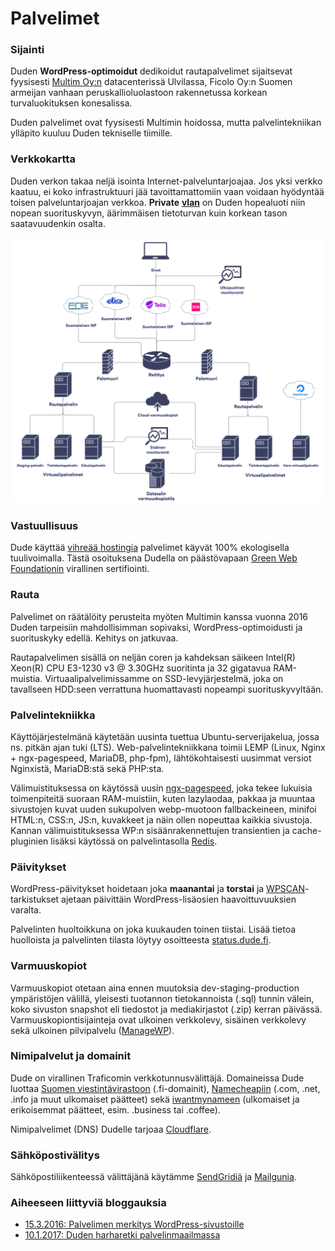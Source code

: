 # Palvelimet



### Sijainti

Duden **WordPress-optimoidut** dedikoidut rautapalvelimet sijaitsevat fyysisesti [Multim Oy:n](https://www.multim.fi) datacenterissä Ulvilassa, Ficolo Oy:n Suomen armeijan vanhaan peruskallioluolastoon rakennetussa korkean turvaluokituksen konesalissa.

Duden palvelimet ovat fyysisesti Multimin hoidossa, mutta palvelintekniikan ylläpito kuuluu Duden tekniselle tiimille.

### Verkkokartta

Duden verkon takaa neljä isointa Internet-palveluntarjoajaa. Jos yksi verkko kaatuu, ei koko infrastruktuuri jää tavoittamattomiin vaan voidaan hyödyntää toisen palveluntarjoajan verkkoa. **Private** [**vlan**](https://fi.wikipedia.org/wiki/Virtuaalil%C3%A4hiverkko) on Duden hopealuoti niin nopean suorituskyvyn, äärimmäisen tietoturvan kuin korkean tason saatavuudenkin osalta.

![](<../.gitbook/assets/xpalvelimet 1024x864.png.pagespeed.ic.68SKuVB4xH>)

### Vastuullisuus

Dude käyttää [vihreää hostingia](https://www.dude.fi/vihreaa-hostingia-100-green-web-hosting) palvelimet käyvät 100% ekologisella tuulivoimalla. Tästä osoituksena Dudella on päästövapaan [Green Web Foundationin](https://www.thegreenwebfoundation.org/green-web-check/?url=https%3A%2F%2Fwww.dude.fi) virallinen sertifiointi.

### Rauta

Palvelimet on räätälöity perusteita myöten Multimin kanssa vuonna 2016 Duden tarpeisiin mahdollisimman sopivaksi, WordPress-optimoidusti ja suorituskyky edellä. Kehitys on jatkuvaa.

Rautapalvelimen sisällä on neljän coren ja kahdeksan säikeen Intel(R) Xeon(R) CPU E3-1230 v3 @ 3.30GHz suoritinta ja 32 gigatavua RAM-muistia. Virtuaalipalvelimissamme on SSD-levyjärjestelmä, joka on tavallseen HDD:seen verrattuna huomattavasti nopeampi suorituskyvyltään.

### Palvelintekniikka

Käyttöjärjestelmänä käytetään uusinta tuettua Ubuntu-serverijakelua, jossa ns. pitkän ajan tuki (LTS). Web-palvelintekniikkana toimii LEMP (Linux, Nginx + ngx-pagespeed, MariaDB, php-fpm), lähtökohtaisesti uusimmat versiot Nginxistä, MariaDB:stä sekä PHP:sta.

Välimuistituksessa on käytössä uusin [ngx-pagespeed](https://developers.google.com/speed/pagespeed/module), joka tekee lukuisia toimenpiteitä suoraan RAM-muistiin, kuten lazylaodaa, pakkaa ja muuntaa sivustojen kuvat uuden sukupolven webp-muotoon fallbackeineen, minifoi HTML:n, CSS:n, JS:n, kuvakkeet ja näin ollen nopeuttaa kaikkia sivustoja. Kannan välimuistituksessa WP:n sisäänrakennettujen transientien ja cache-pluginien lisäksi käytössä on palvelintasolla [Redis](https://redis.io).

### Päivitykset

WordPress-päivitykset hoidetaan joka **maanantai** ja **torstai** ja [WPSCAN](https://wpscan.org)-tarkistukset ajetaan päivittäin WordPress-lisäosien haavoittuvuuksien varalta.

Palvelinten huoltoikkuna on joka kuukauden toinen tiistai. Lisää tietoa huolloista ja palvelinten tilasta löytyy osoitteesta [status.dude.fi](https://status.dude.fi).

### Varmuuskopiot

Varmuuskopiot otetaan aina ennen muutoksia dev-staging-production ympäristöjen välillä, yleisesti tuotannon tietokannoista (.sql) tunnin välein, koko sivuston snapshot eli tiedostot ja mediakirjastot (.zip) kerran päivässä. Varmuuskopiontisijainteja ovat ulkoinen verkkolevy, sisäinen verkkolevy sekä ulkoinen pilvipalvelu ([ManageWP](https://managewp.com)).

### Nimipalvelut ja domainit

Dude on virallinen Traficomin verkkotunnusvälittäjä. Domaineissa Dude luottaa [Suomen viestintävirastoon](https://registry.domain.fi) (.fi-domainit), [Namecheapiin](https://www.namecheap.com) (.com, .net, .info ja muut ulkomaiset päätteet) sekä [iwantmynameen](https://iwantmyname.com) (ulkomaiset ja erikoisemmat päätteet, esim. .business tai .coffee).

Nimipalvelimet (DNS) Dudelle tarjoaa [Cloudflare](https://www.cloudflare.com).

### Sähköpostivälitys

Sähköpostiliikenteessä välittäjänä käytämme [SendGridiä](https://sendgrid.com) ja [Mailgunia](https://www.mailgun.com).

### Aiheeseen liittyviä bloggauksia

* [15.3.2016: Palvelimen merkitys WordPress-sivustoille](https://www.dude.fi/wordpress-optimoitu-palvelin)
* [10.1.2017: Duden harharetki palvelinmaailmassa](https://www.dude.fi/harharetki-palvelinmaailmassa)
